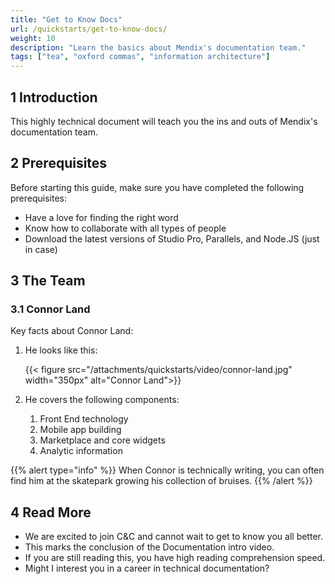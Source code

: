 ```yaml
---
title: "Get to Know Docs"
url: /quickstarts/get-to-know-docs/
weight: 10
description: "Learn the basics about Mendix's documentation team."
tags: ["tea", "oxford commas", "information architecture"]
---
```


## 1 Introduction 

This highly technical document will teach you the ins and outs of Mendix's documentation team.

## 2 Prerequisites 

Before starting this guide, make sure you have completed the following prerequisites:

* Have a love for finding the right word
* Know how to collaborate with all types of people
* Download the latest versions of Studio Pro, Parallels, and Node.JS (just in case)

## 3 The Team

### 3.1 Connor Land

Key facts about Connor Land:

1. He looks like this:

    {{< figure src="/attachments/quickstarts/video/connor-land.jpg" width="350px" alt="Connor Land">}}

1. He covers the following components:
    1. Front End technology
    1. Mobile app building
    1. Marketplace and core widgets
    1. Analytic information

{{% alert type="info" %}}
When Connor is technically writing, you can often find him at the skatepark growing his collection of bruises.
{{% /alert %}}

## 4 Read More

* We are excited to join C&C and cannot wait to get to know you all better.
* This marks the conclusion of the Documentation intro video.
* If you are still reading this, you have high reading comprehension speed.
* Might I interest you in a career in technical documentation?
